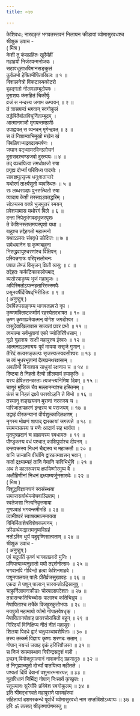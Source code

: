 ```yaml
---
title: ०३७

---
```

केशिवधः; नारदकृतं भगवतस्तवनं निलायन क्रीडायां व्योमासुरवधश्च  
श्रीशुक उवाच -  
( मिश्र )  
केशी तु कंसप्रहितः खुरैर्महीं  
महाहयो निर्जरयन्मनोजवः ।  
सटावधूताभ्रविमानसङ्‌कुलं  
कुर्वन्नभो हेषितभीषिताखिलः ॥ १ ॥  
विशालनेत्रो विकटास्यकोटरो  
बृहद्‌गलो नीलमहाम्बुदोपमः ।  
दुराशयः कंसहितं चिकीर्षुः  
व्रजं स नन्दस्य जगाम कम्पयन् ॥ २ ॥  
तं त्रासयन्तं भगवान् स्वगोकुलं  
तद्धेषितैर्वालविघूर्णिताम्बुदम् ।  
आत्मानमाजौ मृगयन्तमग्रणीः  
उपाह्वयत् स व्यनदन् मृगेन्द्रवत् ॥ ३ ॥  
स तं निशाम्याभिमुखो मखेन खं  
पिबन्निवाभ्यद्रवदत्यमर्षणः ।  
जघान पद्भ्यामरविन्दलोचनं  
दुरासदश्चण्डजवो दुरत्ययः ॥ ४ ॥  
तद् वञ्चयित्वा तमधोक्षजो रुषा  
प्रगृह्य दोर्भ्यां परिविध्य पादयोः ।  
सावज्ञमुत्सृज्य धनुःशतान्तरे  
यथोरगं तार्क्ष्यसुतो व्यवस्थितः ॥ ५ ॥  
सः लब्धसञ्ज्ञः पुनरुत्थितो रुषा  
व्यादाय केशी तरसाऽऽपतद्धरिम् ।  
सोऽप्यस्य वक्त्रे भुजमुत्तरं स्मयन्  
प्रवेशयामास यथोरगं बिले ॥ ६ ॥  
दन्ता निपेतुर्भगवद्भुजस्पृशः  
ते केशिनस्तप्तमयस्पृशो यथा ।  
बाहुश्च तद्देहगतो महात्मनो  
यथाऽऽमयः संववृधे उपेक्षितः ॥ ७ ॥  
समेधमानेन स कृष्णबाहुना  
निरुद्धवायुश्चरणांश्च विक्षिपन् ।  
प्रस्विन्नगात्रः परिवृत्तलोचनः  
पपात लेण्डं विसृजन् क्षितौ व्यसुः ॥ ८ ॥  
तद्देहतः कर्कटिकाफलोपमाद्  
व्यसोरपाकृष्य भुजं महाभुजः ।  
अविस्मितोऽयत्नहतारिरुत्स्मयैः  
प्रसूनवर्षैर्दिविषद्‌भिरीडितः ॥ ९ ॥  
( अनुष्टुप् )  
देवर्षिरुपसङ्‌गम्य भागवतप्रवरो नृप ।  
कृष्णमक्लिष्टकर्माणं रहस्येतदभाषत ॥ १० ॥  
कृष्ण कृष्णाप्रमेयात्मन् योगेश जगदीश्वर ।  
वासुदेवाखिलावास सात्वतां प्रवर प्रभो ॥ ११ ॥  
त्वमात्मा सर्वभूतानां एको ज्योतिरिवैधसाम् ।  
गूढो गुहाशयः साक्षी महापुरुष ईश्वरः ॥ १२ ॥  
आत्मनाऽऽत्माश्रयः पूर्वं मायया ससृजे गुणान् ।  
तैरिदं सत्यसङ्‌कल्पः सृजस्यत्स्यवसीश्वरः ॥ १३ ॥  
स त्वं भूधरभूतानां दैत्यप्रमथरक्षसाम् ।  
अवतीर्णो विनाशाय साधुनां रक्षणाय च ॥ १४ ॥  
दिष्ट्या ते निहतो दैत्यो लीलयायं हयाकृतिः ।  
यस्य हेषितसन्त्रस्ताः त्यजन्त्यनिमिषा दिवम् ॥ १५ ॥  
चाणूरं मुष्टिकं चैव मल्लानन्यांश्च हस्तिनम् ।  
कंसं च निहतं द्रक्ष्ये परश्वोऽहनि ते विभो ॥ १६ ॥  
तस्यानु शङ्‌खयवन मुराणां नरकस्य च ।  
पारिजातापहरणं इन्द्रस्य च पराजयम् ॥ १७ ॥  
उद्वाहं वीरकन्यानां वीर्यशुल्कादिलक्षणम् ।  
नृगस्य मोक्षणं शापाद् द्वारकायां जगत्पते ॥ १८ ॥  
स्यमन्तकस्य च मणेः आदानं सह भार्यया ।  
मृतपुत्रप्रदानं च ब्राह्मणस्य स्वधामतः ॥ १९ ॥  
पौण्ड्रकस्य वधं पश्चात् काशिपुर्याश्च दीपनम् ।  
दन्तवक्रस्य निधनं चैद्यस्य च महाक्रतौ ॥ २० ॥  
यानि चान्यानि वीर्याणि द्वारकामावसन् भवान् ।  
कर्ता द्रक्ष्याम्यहं तानि गेयानि कविभिर्भुवि ॥ २१ ॥  
अथ ते कालरूपस्य क्षपयिष्णोरमुष्य वै ।  
अक्षौहिणीनां निधनं द्रक्ष्याम्यर्जुनसारथेः ॥ २२ ॥  
( मिश्र )  
विशुद्धविज्ञानघनं स्वसंस्थया  
समाप्तसर्वार्थममोघवाञ्छितम् ।  
स्वतेजसा नित्यनिवृत्तमाया  
गुणप्रवाहं भगवन्तमीमहि ॥ २३ ॥  
त्वामीश्वरं स्वाश्रयमात्ममायया  
विनिर्मिताशेषविशेषकल्पनम् ।  
क्रीडार्थमद्यात्तमनुष्यविग्रहं  
नतोऽस्मि धुर्यं यदुवृष्णिसात्वताम् ॥ २४ ॥  
श्रीशुक उवाच -  
( अनुष्टुप् )  
एवं यदुपतिं कृष्णं भागवतप्रवरो मुनिः ।  
प्रणिपत्याभ्यनुज्ञातो ययौ तद्दर्शनोत्सवः ॥ २५ ॥  
भगवानपि गोविन्दो हत्वा केशिनमाहवे ।  
पशूनपालयत् पालैः प्रीतैर्व्रजसुखावहः ॥ २६ ॥  
एकदा ते पशून् पालाःन् चारयन्तोऽद्रिसानुषु ।  
चक्रुर्निलायनक्रीडाः चोरपालापदेशतः ॥ २७ ॥  
तत्रासन्कतिचिच्चोराः पालाश्च कतिचिन्नृप ।  
मेषायिताश्च तत्रैके विजह्रुरकुतोभयाः ॥ २८ ॥  
मयपुत्रो महामायो व्योमो गोपालवेषधृक् ।  
मेषायितानपोवाह प्रायश्चोरायितो बहून् ॥ २९ ॥  
गिरिदर्यां विनिक्षिप्य नीतं नीतं महासुरः ।  
शिलया पिदधे द्वारं चतुःपञ्चावशेषिताः ॥ ३० ॥  
तस्य तत्कर्म विज्ञाय कृष्णः शरणदः सताम् ।  
गोपान् नयन्तं जग्राह वृकं हरिरिवौजसा ॥ ३१ ॥  
स निजं रूपमास्थाय गिरीन्द्रसदृशं बली ।  
इच्छन् विमोक्तुमात्मानं नाशक्नोद् ग्रहणातुरः ॥ ३२ ॥  
तं निगृह्याच्युतो दोर्भ्यां पातयित्वा महीतले ।  
पश्यतां दिवि देवानां पशुमारममारयत् ॥ ३३ ॥  
गुहापिधानं निर्भिद्य गोपान् निःसार्य कृच्छ्रतः ।  
स्तूयमानः सुरैर्गोपैः प्रविवेश स्वगोकुलम् ॥ ३४ ॥  
इति श्रीमद्भागवते महापुराणे पारमहंस्यां  
संहितायां दशमस्कन्धे पूर्वार्धे व्योमासुरवधो नाम सप्तत्रिंशोऽध्यायः ॥ ३७ ॥  
हरिः ॐ तत्सत् श्रीकृष्णार्पणमस्तु ॥